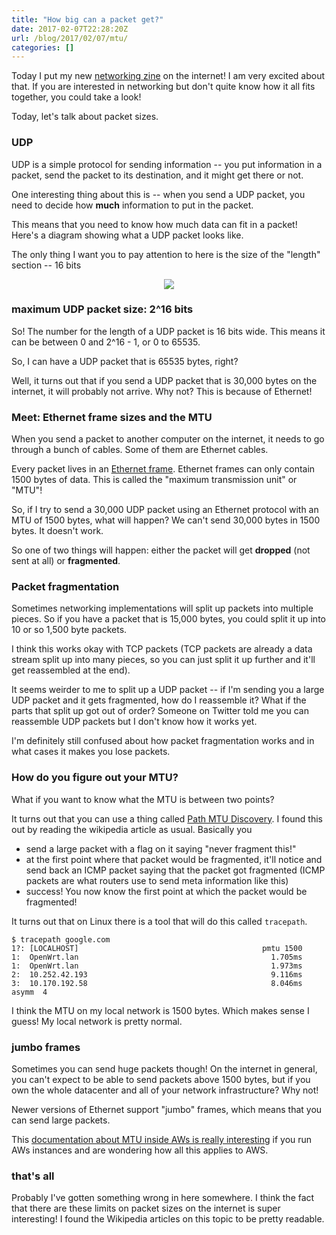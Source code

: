 ```yaml
---
title: "How big can a packet get?"
date: 2017-02-07T22:28:20Z
url: /blog/2017/02/07/mtu/
categories: []
---
```


Today I put my new [networking zine](http://jvns.ca/zines/#networking-ack) on the internet! I am very
excited about that. If you are interested in networking but don't quite
know how it all fits together, you could take a look!

Today, let's talk about packet sizes.

### UDP

UDP is a simple protocol for sending information -- you put information
in a packet, send the packet to its destination, and it might get there
or not.

One interesting thing about this is -- when you send a UDP packet, you
need to decide how **much** information to put in the packet.

This means that you need to know how much data can fit in a packet!
Here's a diagram showing what a UDP packet looks like.

The only thing I want you to pay attention to here is the size of the
"length" section -- 16 bits

<div align="center">
<img src="/images/packet-headers.png">
</div>

### maximum UDP packet size: 2^16 bits

So! The number for the length of a UDP packet is 16 bits wide. This
means it can be between 0 and 2^16 - 1, or 0 to 65535.

So, I can have a UDP packet that is 65535 bytes, right?

Well, it turns out that if you send a UDP packet that is 30,000 bytes on
the internet, it will probably not arrive. Why not? This is because of
Ethernet!

### Meet: Ethernet frame sizes and the MTU

When you send a packet to another computer on the internet, it needs to
go through a bunch of cables. Some of them are Ethernet cables.

Every packet lives in an [Ethernet frame](https://en.wikipedia.org/wiki/Ethernet_frame).
Ethernet frames can only contain 1500 bytes of data. This is called the
"maximum transmission unit" or "MTU"!

So, if I try to send a 30,000 UDP packet using an Ethernet protocol with
an MTU of 1500 bytes, what will happen? We can't send 30,000 bytes in
1500 bytes. It doesn't work.

So one of two things will happen: either the packet will get **dropped**
(not sent at all) or **fragmented**.

### Packet fragmentation

Sometimes networking implementations will split up packets into multiple
pieces. So if you have a packet that is 15,000 bytes, you could split it
up into 10 or so 1,500 byte packets.

I think this works okay with TCP packets (TCP packets are already a data
stream split up into many pieces, so you can just split it up further
and it'll get reassembled at the end).

It seems weirder to me to split up a UDP packet -- if I'm sending you a large UDP packet
and it gets fragmented, how do I reassemble it? What if the parts that
split up got out of order? Someone on Twitter told me you can reassemble
UDP packets but I don't know how it works yet.

I'm definitely still confused about how packet fragmentation works and
in what cases it makes you lose packets.

### How do you figure out your MTU?

What if you want to know what the MTU is between two points?

It turns out that you can use a thing called [Path MTU
Discovery](https://en.wikipedia.org/wiki/Path_MTU_Discovery). I found
this out by reading the wikipedia article as usual. Basically you

* send a large packet with a flag on it saying "never fragment this!"
* at the first point where that packet would be fragmented, it'll notice
  and send back an ICMP packet saying that the packet got fragmented
  (ICMP packets are what routers use to send meta information like this)
* success! You now know the first point at which the packet would be
  fragmented!

It turns out that on Linux there is a tool that will do this called
`tracepath`.

```
$ tracepath google.com
1?: [LOCALHOST]                                         pmtu 1500
1:  OpenWrt.lan                                           1.705ms 
1:  OpenWrt.lan                                           1.973ms 
2:  10.252.42.193                                         9.116ms 
3:  10.170.192.58                                         8.046ms
asymm  4 
```

I think the MTU on my local network is 1500 bytes. Which makes sense I
guess! My local network is pretty normal.

### jumbo frames

Sometimes you can send huge packets though! On the internet in general,
you can't expect to be able to send packets above 1500 bytes, but if you
own the whole datacenter and all of your network infrastructure? Why
not!

Newer versions of Ethernet support "jumbo" frames, which means that you
can send large packets.

This [documentation about MTU inside AWs is really interesting](http://docs.aws.amazon.com/AWSEC2/latest/UserGuide/network_mtu.html) if you run AWs instances and are wondering how all this applies to AWS.

### that's all

Probably I've gotten something wrong in here somewhere. I think the fact
that there are these limits on packet sizes on the internet is super
interesting! I found the Wikipedia articles on this topic to be pretty readable.
